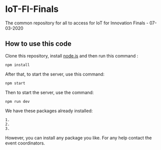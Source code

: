 # IoT-FI-Finals

The common repository for all to access for IoT for Innovation Finals - 07-03-2020

## How to use this code

Clone this repository, install [node.js](https://nodejs.org) and then run this command :

`npm install`

After that, to start the server, use this command:

`npm start`

Then to start the server, use the command:

`npm run dev`

We have these packages already installed:

    1.
    2.
    3.

However, you can install any package you like. For any help contact the event coordinators.
